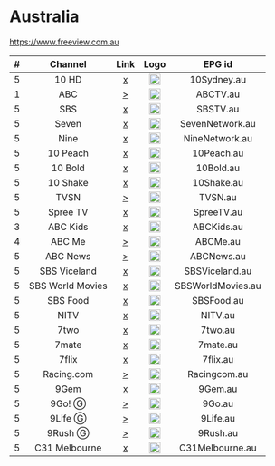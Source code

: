 <h1>Australia</h1>

https://www.freeview.com.au

| #   | Channel         | Link  | Logo | EPG id |
|:---:|:---------------:|:-----:|:----:|:------:|
| 5   | 10 HD           | [x]() | <img height="20" src="https://i.imgur.com/ZjKvXPn.png"/> | 10Sydney.au |
| 1   | ABC             | [>](https://c.mjh.nz/101002210221/) | <img height="20" src="https://i.imgur.com/5CVl5EF.png"/> | ABCTV.au |
| 5   | SBS             | [x]() | <img height="20" src="https://i.imgur.com/GBl1ynA.png"/> | SBSTV.au |
| 5   | Seven           | [x]() | <img height="20" src="https://i.imgur.com/6zwKJaa.png"/> | SevenNetwork.au |
| 5   | Nine            | [x]() | <img height="20" src="https://i.imgur.com/SMXwfr5.png"/> | NineNetwork.au |
| 5   | 10 Peach        | [x]() | <img height="20" src="https://i.imgur.com/NlZLut8.png"/> | 10Peach.au |
| 5   | 10 Bold         | [x]() | <img height="20" src="https://i.imgur.com/2cq3fY1.png"/> | 10Bold.au |
| 5   | 10 Shake        | [x]() | <img height="20" src="https://i.imgur.com/OXtIkOn.png"/> | 10Shake.au |
| 5   | TVSN            | [>](https://tvsn-i.akamaihd.net/hls/live/261837/tvsn/tvsn_750.m3u8) | <img height="20" src="https://i.imgur.com/p3QCBOo.png"/> | TVSN.au |
| 5   | Spree TV        | [x]() | <img height="20" src="https://i.imgur.com/RyupyDF.png"/> | SpreeTV.au |
| 3   | ABC Kids        | [x]() | <img height="20" src="https://i.imgur.com/GWDRR1t.png"/> | ABCKids.au |
| 4   | ABC Me          | [>](https://c.mjh.nz/101002210224/) | <img height="20" src="https://i.imgur.com/gBh54wY.png"/> | ABCMe.au |
| 5   | ABC News        | [>](https://abc-iview-mediapackagestreams-2.akamaized.net/out/v1/6e1cc6d25ec0480ea099a5399d73bc4b/index.m3u8) | <img height="20" src="https://upload.wikimedia.org/wikipedia/en/thumb/d/df/ABC_News_Channel.svg/640px-ABC_News_Channel.svg.png"/> | ABCNews.au |
| 5   | SBS Viceland    | [x]() | <img height="20" src="https://i.imgur.com/WMKCkD0.png"/> | SBSViceland.au |
| 5   | SBS World Movies| [x]() | <img height="20" src="https://i.imgur.com/V6hhtCx.png"/> | SBSWorldMovies.au |
| 5   | SBS Food        | [x]() | <img height="20" src="https://i.imgur.com/qN9p4h0.png"/> | SBSFood.au |
| 5   | NITV            | [x]() | <img height="20" src="https://i.imgur.com/YR7sXaN.png"/> | NITV.au |
| 5   | 7two            | [x]() | <img height="20" src="https://i.imgur.com/6pyIg02.png"/> | 7two.au |
| 5   | 7mate           | [x]() | <img height="20" src="https://i.imgur.com/zpr12HP.png"/> | 7mate.au |
| 5   | 7flix           | [x]() | <img height="20" src="https://i.imgur.com/6iIYCyC.png"/> | 7flix.au |
| 5   | Racing.com      | [>](https://racingvic-i.akamaized.net/hls/live/598695/racingvic/1500.m3u8) | <img height="20" src="https://i.imgur.com/pma0OCf.png"/> | Racingcom.au |
| 5   | 9Gem            | [x]() | <img height="20" src="https://i.imgur.com/sWmE1kq.png"/> | 9Gem.au |
| 5   | 9Go! Ⓖ | [>](https://9now-livestreams.akamaized.net/hls/live/2008312/go-syd/master.m3u8) | <img height="20" src="https://i.imgur.com/1CFGu5O.png"/> | 9Go.au |
| 5   | 9Life Ⓖ | [>](https://9now-livestreams.akamaized.net/hls/live/2008313/life-syd/master.m3u8) | <img height="20" src="https://i.imgur.com/ZCUiqlL.png"/> | 9Life.au |
| 5   | 9Rush Ⓖ | [>](https://9now-livestreams.akamaized.net/hls/live/2010626/rush-syd/master.m3u8) | <img height="20" src="https://upload.wikimedia.org/wikipedia/en/c/c2/Logo_of_9RUSH.png"/> | 9Rush.au |
| 5   | C31 Melbourne   | [x]() | <img height="20" src="https://i.imgur.com/dXwkFei.png"/> | C31Melbourne.au |
